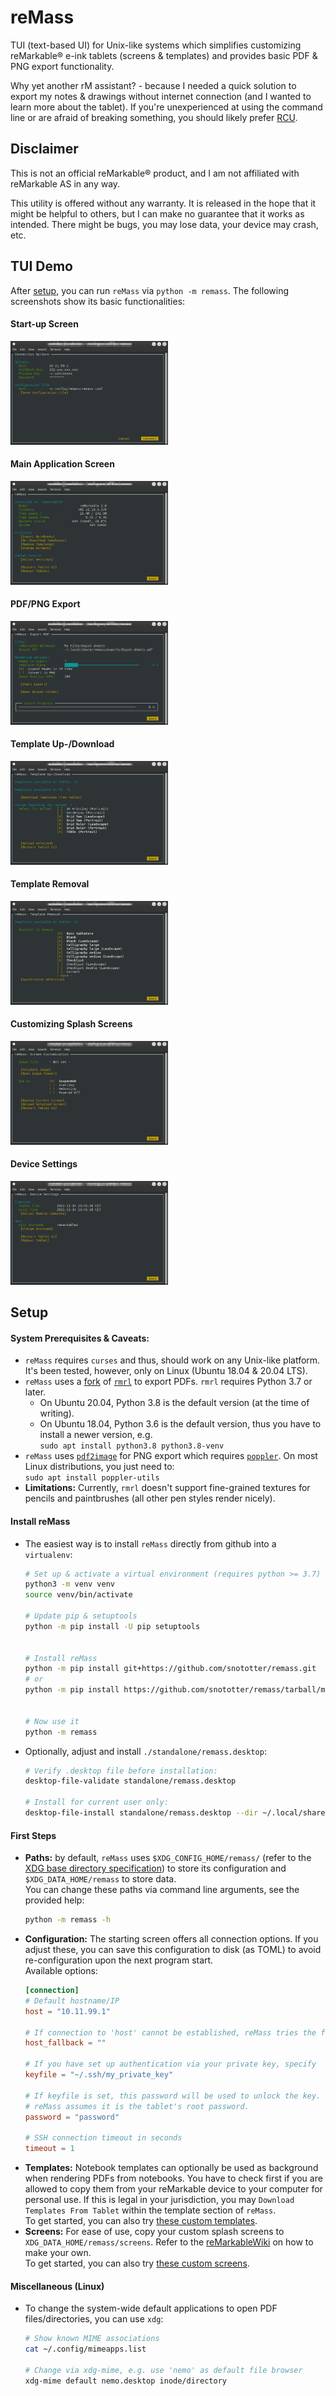 # reMass
TUI (text-based UI) for Unix-like systems which simplifies customizing reMarkable&reg; e-ink tablets (screens &amp; templates) and provides basic PDF &amp; PNG export functionality.  

Why yet another rM assistant? - because I needed a quick solution to export my notes &amp; drawings without internet connection (and I wanted to learn more about the tablet).
If you're unexperienced at using the command line or are afraid of breaking something, you should likely prefer [RCU](http://www.davisr.me/projects/rcu/).

## Disclaimer
This is not an official reMarkable&reg; product, and I am not affiliated with reMarkable AS in any way.  

This utility is offered without any warranty.
It is released in the hope that it might be helpful to others, but I can make no guarantee that it works as intended.
There might be bugs, you may lose data, your device may crash, etc.

## TUI Demo
After [setup](#setup), you can run `reMass` via `python -m remass`. The following screenshots show its basic functionalities:
#### Start-up Screen
<img src="https://github.com/snototter/remass/blob/master/screenshots/startup.jpg?raw=true" alt="Connection Dialog" width="50%"/>

#### Main Application Screen
<img src="https://github.com/snototter/remass/blob/master/screenshots/main.jpg?raw=true" alt="Main Screen" width="50%"/>

#### PDF/PNG Export
<img src="https://github.com/snototter/remass/blob/master/screenshots/export.jpg?raw=true" alt="PDF/PNG Export" width="50%"/>

#### Template Up-/Download
<img src="https://github.com/snototter/remass/blob/master/screenshots/templates1.jpg?raw=true" alt="PDF/PNG Export" width="50%"/>

#### Template Removal
<img src="https://github.com/snototter/remass/blob/master/screenshots/templates2.jpg?raw=true" alt="PDF/PNG Export" width="50%"/>

#### Customizing Splash Screens
<img src="https://github.com/snototter/remass/blob/master/screenshots/screens.jpg?raw=true" alt="Screen Customization" width="50%"/>

#### Device Settings
<img src="https://github.com/snototter/remass/blob/master/screenshots/settings.jpg?raw=true" alt="Screen Customization" width="50%"/>


## Setup
#### System Prerequisites & Caveats:
* `reMass` requires `curses` and thus, should work on any Unix-like platform. It's been tested, however, only on Linux (Ubuntu 18.04 &amp; 20.04 LTS).
* `reMass` uses a [fork](https://github.com/snototter/rmrl) of [`rmrl`](https://github.com/rschroll/rmrl) to export PDFs. `rmrl` requires Python 3.7 or later.
  * On Ubuntu 20.04, Python 3.8 is the default version (at the time of writing).  
  * On Ubuntu 18.04, Python 3.6 is the default version, thus you have to install a newer version, e.g.  
    `sudo apt install python3.8 python3.8-venv`
* `reMass` uses [`pdf2image`](https://pypi.org/project/pdf2image/) for PNG export which requires [`poppler`](https://poppler.freedesktop.org/). On most Linux distributions, you just need to:  
  `sudo apt install poppler-utils`
* **Limitations:** Currently, `rmrl` doesn't support fine-grained textures for pencils and paintbrushes (all other pen styles render nicely).

#### Install reMass
* The easiest way is to install `reMass` directly from github into a `virtualenv`:
  ```bash
  # Set up & activate a virtual environment (requires python >= 3.7)
  python3 -m venv venv
  source venv/bin/activate

  # Update pip & setuptools
  python -m pip install -U pip setuptools


  # Install reMass
  python -m pip install git+https://github.com/snototter/remass.git
  # or
  python -m pip install https://github.com/snototter/remass/tarball/master


  # Now use it
  python -m remass
  ```
* Optionally, adjust and install `./standalone/remass.desktop`:
  ```bash
  # Verify .desktop file before installation:
  desktop-file-validate standalone/remass.desktop

  # Install for current user only:
  desktop-file-install standalone/remass.desktop --dir ~/.local/share/applications/
  ```

#### First Steps
* **Paths:** by default, `reMass` uses `$XDG_CONFIG_HOME/remass/` (refer to the [XDG base directory specification](https://specifications.freedesktop.org/basedir-spec/latest/ar01s03.html)) to store its configuration and `$XDG_DATA_HOME/remass` to store data.  
  You can change these paths via command line arguments, see the provided help:
  ```bash
  python -m remass -h
  ```
* **Configuration:** The starting screen offers all connection options. If you adjust these, you can save this configuration to disk (as TOML) to avoid re-configuration upon the next program start.  
  Available options:  
  ```toml
  [connection]
  # Default hostname/IP
  host = "10.11.99.1"

  # If connection to 'host' cannot be established, reMass tries the fallback:
  host_fallback = ""

  # If you have set up authentication via your private key, specify
  keyfile = "~/.ssh/my_private_key"

  # If keyfile is set, this password will be used to unlock the key. Otherwise,
  # reMass assumes it is the tablet's root password.
  password = "password"

  # SSH connection timeout in seconds
  timeout = 1
  ```
* **Templates:** Notebook templates can optionally be used as background when rendering PDFs from notebooks. You have to check first if you are allowed to copy them from your reMarkable device to your computer for personal use. If this is legal in your jurisdiction, you may `Download Templates From Tablet` within the template section of `reMass`.  
  To get started, you can also try [these custom templates](https://github.com/snototter/retweaks/tree/master/templates).
* **Screens:** For ease of use, copy your custom splash screens to `XDG_DATA_HOME/remass/screens`. Refer to the [reMarkableWiki](https://remarkablewiki.com/tips/splashscreens) on how to make your own.  
  To get started, you can also try [these custom screens](https://github.com/snototter/retweaks/tree/master/splash-screens).

#### Miscellaneous (Linux)
* To change the system-wide default applications to open PDF files/directories, you can use `xdg`:
  ```bash
  # Show known MIME associations
  cat ~/.config/mimeapps.list 

  # Change via xdg-mime, e.g. use 'nemo' as default file browser
  xdg-mime default nemo.desktop inode/directory
  ```
